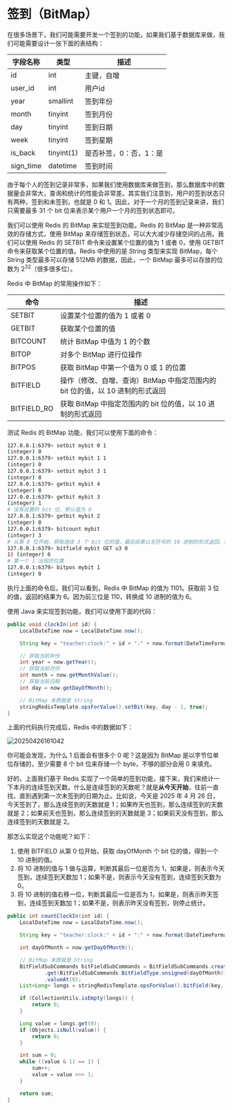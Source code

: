 # 签到（BitMap）

在很多场景下，我们可能需要开发一个签到的功能，如果我们基于数据库来做，我们可能需要设计一张下面的表结构：

|字段名称|类型|描述|
|---|---|---|
|id|int|主键，自增|
|user_id|int|用户id|
|year|smallint|签到年份|
|month|tinyint|签到月份|
|day|tinyint|签到日期|
|week|tinyint|签到星期|
|is_back|tinyint(1)|是否补签，0：否，1：是|
|sign_time|datetime|签到时间|

由于每个人的签到记录非常多，如果我们使用数据库来做签到，那么数据库中的数据量会非常大，查询和统计的性能会非常差。其实我们注意到，用户的签到状态只有两种，签到和未签到，也就是 0 和 1。因此，对于一个月的签到记录来讲，我们只需要最多 31 个 bit 位来表示某个用户一个月的签到状态即可。

我们可以使用 Redis 的 BitMap 来实现签到功能。Redis 的 BitMap 是一种非常高效的存储方式，使用 BitMap 来存储签到状态，可以大大减少存储空间的占用。我们可以使用 Redis 的 SETBIT 命令来设置某个位置的值为 1 或者 0，使用 GETBIT 命令来获取某个位置的值。Redis 中使用的是 String 类型来实现 BitMap，每个 String 类型最多可以存储 512MB 的数据，因此，一个 BitMap 最多可以存放的位数为 2<sup>32</sup>（很多很多位）。

Redis 中 BitMap 的常用操作如下：

|命令|描述|
|---|---|
|SETBIT|设置某个位置的值为 1 或者 0|
|GETBIT|获取某个位置的值|
|BITCOUNT|统计 BitMap 中值为 1 的个数|
|BITOP|对多个 BitMap 进行位操作|
|BITPOS|获取 BitMap 中第一个值为 0 或 1 的位置|
|BITFIELD|操作（修改、自增、查询）BitMap 中指定范围内的 bit 位的值，以 10 进制的形式返回|
|BITFIELD_RO|获取 BitMap 中指定范围内的 bit 位的值，以 10 进制的形式返回|


测试 Redis 的 BitMap 功能，我们可以使用下面的命令：
```sh
127.0.0.1:6379> setbit mybit 0 1
(integer) 0
127.0.0.1:6379> setbit mybit 1 1
(integer) 0
127.0.0.1:6379> setbit mybit 3 1
(integer) 0
127.0.0.1:6379> getbit mybit 4
(integer) 0
127.0.0.1:6379> getbit mybit 3
(integer) 1
# 没有设置的 bit 位，默认值为 0
127.0.0.1:6379> getbit mybit 2
(integer) 0
127.0.0.1:6379> bitcount mybit
(integer) 3
# 从第 0 位开始，获取连续 3 个 bit 位的值，最后结果以无符号的 10 进制的形式返回。u 表示无符号，s 表示有符号，b 表示 bit 位的长度
127.0.0.1:6379> bitfield mybit GET u3 0 
1) (integer) 6
# 第一个 1 出现的位置
127.0.0.1:6379> bitpos mybit 1
(integer) 0
```

执行上面的命令后，我们可以看到，Redis 中 BitMap 的值为 1101。获取前 3 位的值，返回的结果为 6。因为前三位是 110，转换成 10 进制的值为 6。

使用 Java 来实现签到功能，我们可以使用下面的代码：

```java
public void clockIn(int id) {
    LocalDateTime now = LocalDateTime.now();

    String key = "teacher:clock:" + id + ":" + now.format(DateTimeFormatter.ofPattern("yyyyMM"));

    // 获取当前年份
    int year = now.getYear();
    // 获取当前月份
    int month = now.getMonthValue();
    // 获取当前日期
    int day = now.getDayOfMonth();

    // BitMap 本质就是 String
    stringRedisTemplate.opsForValue().setBit(key, day - 1, true);
}
```

上面的代码执行完成后，Redis 中的数据如下：

![20250426161042](https://djfmdresources.oss-cn-hangzhou.aliyuncs.com/athena/2025-04-26/20250426161042.png)

你可能会发现，为什么 1 后面会有很多个 0 呢？这是因为 BitMap 是以字节位单位存储的，至少需要 8 个 bit 位来存储一个 byte，不够的部分会用 0 来填充。

好的，上面我们基于 Redis 实现了一个简单的签到功能，接下来，我们来统计一下本月的连续签到天数。什么是连续签到的天数呢？就是**从今天开始**，往前一直找，直到遇到第一次未签到的日期为止。比如说，今天是 2025 年 4 月 26 日，今天签到了，那么连续签到的天数就是 1；如果昨天也签到，那么连续签到的天数就是 2；如果前天也签到，那么连续签到的天数就是 3；如果前天没有签到，那么连续签到的天数就是 2。

那怎么实现这个功能呢？如下：

1. 使用 BITFIELD 从第 0 位开始，获取 dayOfMonth 个 bit 位的值，得到一个 10 进制的值。
2. 将 10 进制的值与 1 做与运算，判断其最后一位是否为 1，如果是，则表示今天签到，连续签到天数加 1；如果不是，则表示今天没有签到，连续签到天数为 0。
3. 将 10 进制的值右移一位，判断其最后一位是否为 1，如果是，则表示昨天签到，连续签到天数加 1；如果不是，则表示昨天没有签到，则停止统计。

```java
public int countClockIn(int id) {
    LocalDateTime now = LocalDateTime.now();

    String key = "teacher:clock:" + id + ":" + now.format(DateTimeFormatter.ofPattern("yyyyMM"));

    int dayOfMonth = now.getDayOfMonth();

    // BitMap 本质就是 String
    BitFieldSubCommands bitFieldSubCommands = BitFieldSubCommands.create()
            .get(BitFieldSubCommands.BitFieldType.unsigned(dayOfMonth))
            .valueAt(0);
    List<Long> longs = stringRedisTemplate.opsForValue().bitField(key, bitFieldSubCommands);

    if (CollectionUtils.isEmpty(longs)) {
        return 0;
    }

    Long value = longs.get(0);
    if (Objects.isNull(value)) {
        return 0;
    }

    int sum = 0;
    while ((value & 1) == 1) {
        sum++;
        value = value >>> 1;
    }

    return sum;
}
```
